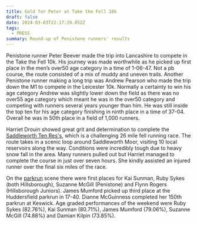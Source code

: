 ```yaml
---
title: Gold for Peter at Take the Fell 10k
draft: false
date: 2024-03-03T22:17:29.852Z
tags:
  - PRESS
summary: Round-up of Penistone runners' results
---
```

Penistone runner Peter Beever made the trip into Lancashire to compete in the Take the Fell 10k.  His journey was made worthwhile as he picked up first place in the men’s over50 age category in a time of 1-06-47.  Not a pb course, the route consisted of a mix of muddy and uneven trails.  Another Penistone runner making a long trip was Andrew Pearson who made the trip down the M1 to compete in the Leicester 10k.  Normally a certainty to win his age category Andrew was slightly lower down the field as there was no over55 age category which meant he was in the over50 category and competing with runners several years younger than him.  He was still inside the top ten for his age category finishing in ninth place in a time of 37-04.  Overall he was in 50th place in a field of 1,000 runners.

Harriet Drouin showed great grit and determination to complete the [Saddleworth Ten Res's](https://results.pfrac.co.uk/fell-league-2023/saddleworth-ten-reses), which is a challenging 26 mile fell running race.  The route takes in a scenic loop around Saddleworth Moor, visiting 10 local reservoirs along the way.  Conditions were incredibly tough due to heavy snow fall in the area.  Many runners pulled out but Harriet managed to complete the course in just over seven hours.  She kindly assisted an injured runner over the final six miles of the race.

On the [parkrun](https://results.pfrac.co.uk/parkrun-2024/2024-03-02) scene there were first places for Kai Sunman, Ruby Sykes (both Hillsborough), Suzanne McGill (Penistone) and Flynn Rogers (Hillsborough Juniors).  James Mumford picked up third place at the Huddersfield parkrun in 17-40. Dianne McGuinness completed her 150th parkrun at Keswick.  Age graded performances of the weekend were Ruby Sykes (82.76%), Kai Sunman (80.71%), James Mumford (79.06%), Suzanne McGill (74.88%) and Damian Kilpin (73.85%).